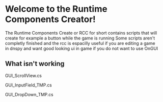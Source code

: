 # Welcome to the Runtime Components Creator!

The Runtime Components Create or RCC for short contains scripts that will create for example
a button while the game is running Some scripts aren't completly finished and the rcc is 
espacilly useful if you are editing a game in dnspy and want good
looking ui in game if you do not want to use OnGUI

## What isn't working
GUI_ScrollView.cs

GUI_InputField_TMP.cs

GUI_DropDown_TMP.cs
